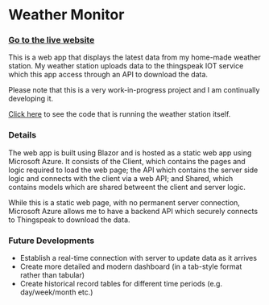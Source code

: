 # Weather Monitor

### [Go to the live website](https://agreeable-water-00cb02803.1.azurestaticapps.net) 

This is a web app that displays the latest data from my home-made weather station. My weather station uploads data to the thingspeak
IOT service which this app access through an API to download the data.

Please note that this is a very work-in-progress project and I am continually developing it.

[Click here](https://github.com/Dan-BW/Weather-Station) to see the code that is running the weather station itself.

### Details
The web app is built using Blazor and is hosted as a static web app using Microsoft Azure. It consists of the Client, which contains
the pages and logic required to load the web page; the API which contains the server side logic and connects with the
client via a web API; and Shared, which contains models which are shared betweent the client and server logic.

While this is a static web page, with no permanent server connection, Microsoft Azure allows me to have a backend API which securely
connects to Thingspeak to download the data.


### Future Developments
- Establish a real-time connection with server to update data as it arrives
- Create more detailed and modern dashboard (in a tab-style format rather than tabular)
- Create historical record tables for different time periods (e.g. day/week/month etc.)
